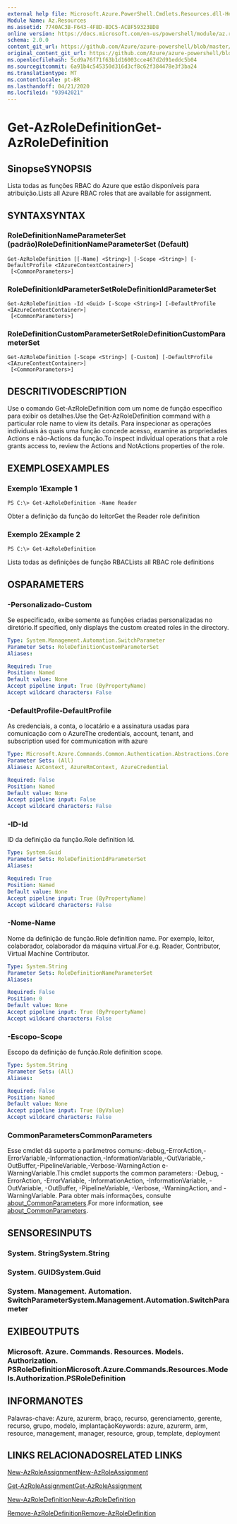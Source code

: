 ```yaml
---
external help file: Microsoft.Azure.PowerShell.Cmdlets.Resources.dll-Help.xml
Module Name: Az.Resources
ms.assetid: 7740AC3B-F643-4F8D-8DC5-ACBF59323BD8
online version: https://docs.microsoft.com/en-us/powershell/module/az.resources/get-azroledefinition
schema: 2.0.0
content_git_url: https://github.com/Azure/azure-powershell/blob/master/src/Resources/Resources/help/Get-AzRoleDefinition.md
original_content_git_url: https://github.com/Azure/azure-powershell/blob/master/src/Resources/Resources/help/Get-AzRoleDefinition.md
ms.openlocfilehash: 5cd9a76f71f63b1d16003cce467d2d91eddc5b04
ms.sourcegitcommit: 6a91b4c545350d316d3cf8c62f384478e3f3ba24
ms.translationtype: MT
ms.contentlocale: pt-BR
ms.lasthandoff: 04/21/2020
ms.locfileid: "93942021"
---
```

# <span data-ttu-id="2e962-101">Get-AzRoleDefinition</span><span class="sxs-lookup"><span data-stu-id="2e962-101">Get-AzRoleDefinition</span></span>

## <span data-ttu-id="2e962-102">Sinopse</span><span class="sxs-lookup"><span data-stu-id="2e962-102">SYNOPSIS</span></span>
<span data-ttu-id="2e962-103">Lista todas as funções RBAC do Azure que estão disponíveis para atribuição.</span><span class="sxs-lookup"><span data-stu-id="2e962-103">Lists all Azure RBAC roles that are available for assignment.</span></span>

## <span data-ttu-id="2e962-104">SYNTAX</span><span class="sxs-lookup"><span data-stu-id="2e962-104">SYNTAX</span></span>

### <span data-ttu-id="2e962-105">RoleDefinitionNameParameterSet (padrão)</span><span class="sxs-lookup"><span data-stu-id="2e962-105">RoleDefinitionNameParameterSet (Default)</span></span>
```
Get-AzRoleDefinition [[-Name] <String>] [-Scope <String>] [-DefaultProfile <IAzureContextContainer>]
 [<CommonParameters>]
```

### <span data-ttu-id="2e962-106">RoleDefinitionIdParameterSet</span><span class="sxs-lookup"><span data-stu-id="2e962-106">RoleDefinitionIdParameterSet</span></span>
```
Get-AzRoleDefinition -Id <Guid> [-Scope <String>] [-DefaultProfile <IAzureContextContainer>]
 [<CommonParameters>]
```

### <span data-ttu-id="2e962-107">RoleDefinitionCustomParameterSet</span><span class="sxs-lookup"><span data-stu-id="2e962-107">RoleDefinitionCustomParameterSet</span></span>
```
Get-AzRoleDefinition [-Scope <String>] [-Custom] [-DefaultProfile <IAzureContextContainer>]
 [<CommonParameters>]
```

## <span data-ttu-id="2e962-108">DESCRITIVO</span><span class="sxs-lookup"><span data-stu-id="2e962-108">DESCRIPTION</span></span>
<span data-ttu-id="2e962-109">Use o comando Get-AzRoleDefinition com um nome de função específico para exibir os detalhes.</span><span class="sxs-lookup"><span data-stu-id="2e962-109">Use the Get-AzRoleDefinition command with a particular role name to view its details.</span></span>
<span data-ttu-id="2e962-110">Para inspecionar as operações individuais às quais uma função concede acesso, examine as propriedades Actions e não-Actions da função.</span><span class="sxs-lookup"><span data-stu-id="2e962-110">To inspect individual operations that a role grants access to, review the Actions and NotActions properties of the role.</span></span>

## <span data-ttu-id="2e962-111">EXEMPLOS</span><span class="sxs-lookup"><span data-stu-id="2e962-111">EXAMPLES</span></span>

### <span data-ttu-id="2e962-112">Exemplo 1</span><span class="sxs-lookup"><span data-stu-id="2e962-112">Example 1</span></span>
```
PS C:\> Get-AzRoleDefinition -Name Reader
```

<span data-ttu-id="2e962-113">Obter a definição da função do leitor</span><span class="sxs-lookup"><span data-stu-id="2e962-113">Get the Reader role definition</span></span>

### <span data-ttu-id="2e962-114">Exemplo 2</span><span class="sxs-lookup"><span data-stu-id="2e962-114">Example 2</span></span>
```
PS C:\> Get-AzRoleDefinition
```

<span data-ttu-id="2e962-115">Lista todas as definições de função RBAC</span><span class="sxs-lookup"><span data-stu-id="2e962-115">Lists all RBAC role definitions</span></span>

## <span data-ttu-id="2e962-116">OS</span><span class="sxs-lookup"><span data-stu-id="2e962-116">PARAMETERS</span></span>

### <span data-ttu-id="2e962-117">-Personalizado</span><span class="sxs-lookup"><span data-stu-id="2e962-117">-Custom</span></span>
<span data-ttu-id="2e962-118">Se especificado, exibe somente as funções criadas personalizadas no diretório.</span><span class="sxs-lookup"><span data-stu-id="2e962-118">If specified, only displays the custom created roles in the directory.</span></span>

```yaml
Type: System.Management.Automation.SwitchParameter
Parameter Sets: RoleDefinitionCustomParameterSet
Aliases:

Required: True
Position: Named
Default value: None
Accept pipeline input: True (ByPropertyName)
Accept wildcard characters: False
```

### <span data-ttu-id="2e962-119">-DefaultProfile</span><span class="sxs-lookup"><span data-stu-id="2e962-119">-DefaultProfile</span></span>
<span data-ttu-id="2e962-120">As credenciais, a conta, o locatário e a assinatura usadas para comunicação com o Azure</span><span class="sxs-lookup"><span data-stu-id="2e962-120">The credentials, account, tenant, and subscription used for communication with azure</span></span>

```yaml
Type: Microsoft.Azure.Commands.Common.Authentication.Abstractions.Core.IAzureContextContainer
Parameter Sets: (All)
Aliases: AzContext, AzureRmContext, AzureCredential

Required: False
Position: Named
Default value: None
Accept pipeline input: False
Accept wildcard characters: False
```

### <span data-ttu-id="2e962-121">-ID</span><span class="sxs-lookup"><span data-stu-id="2e962-121">-Id</span></span>
<span data-ttu-id="2e962-122">ID da definição da função.</span><span class="sxs-lookup"><span data-stu-id="2e962-122">Role definition Id.</span></span>

```yaml
Type: System.Guid
Parameter Sets: RoleDefinitionIdParameterSet
Aliases:

Required: True
Position: Named
Default value: None
Accept pipeline input: True (ByPropertyName)
Accept wildcard characters: False
```

### <span data-ttu-id="2e962-123">-Nome</span><span class="sxs-lookup"><span data-stu-id="2e962-123">-Name</span></span>
<span data-ttu-id="2e962-124">Nome da definição de função.</span><span class="sxs-lookup"><span data-stu-id="2e962-124">Role definition name.</span></span>
<span data-ttu-id="2e962-125">Por exemplo, leitor, colaborador, colaborador da máquina virtual.</span><span class="sxs-lookup"><span data-stu-id="2e962-125">For e.g. Reader, Contributor, Virtual Machine Contributor.</span></span>

```yaml
Type: System.String
Parameter Sets: RoleDefinitionNameParameterSet
Aliases:

Required: False
Position: 0
Default value: None
Accept pipeline input: True (ByPropertyName)
Accept wildcard characters: False
```

### <span data-ttu-id="2e962-126">-Escopo</span><span class="sxs-lookup"><span data-stu-id="2e962-126">-Scope</span></span>
<span data-ttu-id="2e962-127">Escopo da definição de função.</span><span class="sxs-lookup"><span data-stu-id="2e962-127">Role definition scope.</span></span>

```yaml
Type: System.String
Parameter Sets: (All)
Aliases:

Required: False
Position: Named
Default value: None
Accept pipeline input: True (ByValue)
Accept wildcard characters: False
```

### <span data-ttu-id="2e962-128">CommonParameters</span><span class="sxs-lookup"><span data-stu-id="2e962-128">CommonParameters</span></span>
<span data-ttu-id="2e962-129">Esse cmdlet dá suporte a parâmetros comuns:-debug,-ErrorAction,-ErrorVariable,-Informationaction,-InformationVariable,-OutVariable,-OutBuffer,-PipelineVariable,-Verbose-WarningAction e-WarningVariable.</span><span class="sxs-lookup"><span data-stu-id="2e962-129">This cmdlet supports the common parameters: -Debug, -ErrorAction, -ErrorVariable, -InformationAction, -InformationVariable, -OutVariable, -OutBuffer, -PipelineVariable, -Verbose, -WarningAction, and -WarningVariable.</span></span> <span data-ttu-id="2e962-130">Para obter mais informações, consulte [about_CommonParameters](http://go.microsoft.com/fwlink/?LinkID=113216).</span><span class="sxs-lookup"><span data-stu-id="2e962-130">For more information, see [about_CommonParameters](http://go.microsoft.com/fwlink/?LinkID=113216).</span></span>

## <span data-ttu-id="2e962-131">SENSORES</span><span class="sxs-lookup"><span data-stu-id="2e962-131">INPUTS</span></span>

### <span data-ttu-id="2e962-132">System. String</span><span class="sxs-lookup"><span data-stu-id="2e962-132">System.String</span></span>

### <span data-ttu-id="2e962-133">System. GUID</span><span class="sxs-lookup"><span data-stu-id="2e962-133">System.Guid</span></span>

### <span data-ttu-id="2e962-134">System. Management. Automation. SwitchParameter</span><span class="sxs-lookup"><span data-stu-id="2e962-134">System.Management.Automation.SwitchParameter</span></span>

## <span data-ttu-id="2e962-135">EXIBE</span><span class="sxs-lookup"><span data-stu-id="2e962-135">OUTPUTS</span></span>

### <span data-ttu-id="2e962-136">Microsoft. Azure. Commands. Resources. Models. Authorization. PSRoleDefinition</span><span class="sxs-lookup"><span data-stu-id="2e962-136">Microsoft.Azure.Commands.Resources.Models.Authorization.PSRoleDefinition</span></span>

## <span data-ttu-id="2e962-137">INFORMA</span><span class="sxs-lookup"><span data-stu-id="2e962-137">NOTES</span></span>
<span data-ttu-id="2e962-138">Palavras-chave: Azure, azurerm, braço, recurso, gerenciamento, gerente, recurso, grupo, modelo, implantação</span><span class="sxs-lookup"><span data-stu-id="2e962-138">Keywords: azure, azurerm, arm, resource, management, manager, resource, group, template, deployment</span></span>

## <span data-ttu-id="2e962-139">LINKS RELACIONADOS</span><span class="sxs-lookup"><span data-stu-id="2e962-139">RELATED LINKS</span></span>

[<span data-ttu-id="2e962-140">New-AzRoleAssignment</span><span class="sxs-lookup"><span data-stu-id="2e962-140">New-AzRoleAssignment</span></span>](./New-AzRoleAssignment.md)

[<span data-ttu-id="2e962-141">Get-AzRoleAssignment</span><span class="sxs-lookup"><span data-stu-id="2e962-141">Get-AzRoleAssignment</span></span>](./Get-AzRoleAssignment.md)

[<span data-ttu-id="2e962-142">New-AzRoleDefinition</span><span class="sxs-lookup"><span data-stu-id="2e962-142">New-AzRoleDefinition</span></span>](./New-AzRoleDefinition.md)

[<span data-ttu-id="2e962-143">Remove-AzRoleDefinition</span><span class="sxs-lookup"><span data-stu-id="2e962-143">Remove-AzRoleDefinition</span></span>](./Remove-AzRoleDefinition.md)


